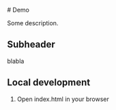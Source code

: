 # Demo

Some description.

## Subheader

blabla

## Local development

1. Open index.html in your browser